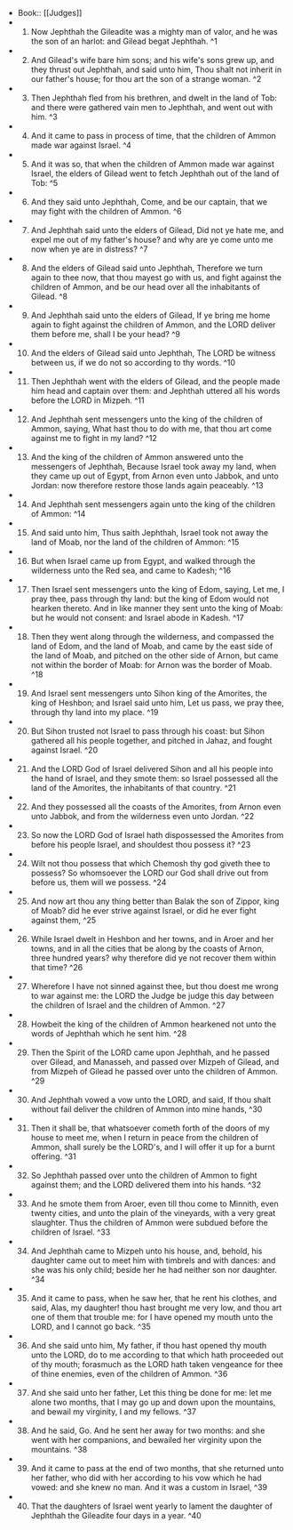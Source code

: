 - Book:: [[Judges]]
- 1. Now Jephthah the Gileadite was a mighty man of valor, and he was the son of an harlot: and Gilead begat Jephthah. ^1
- 2. And Gilead's wife bare him sons; and his wife's sons grew up, and they thrust out Jephthah, and said unto him, Thou shalt not inherit in our father's house; for thou art the son of a strange woman. ^2
- 3. Then Jephthah fled from his brethren, and dwelt in the land of Tob: and there were gathered vain men to Jephthah, and went out with him. ^3
- 4. And it came to pass in process of time, that the children of Ammon made war against Israel. ^4
- 5. And it was so, that when the children of Ammon made war against Israel, the elders of Gilead went to fetch Jephthah out of the land of Tob: ^5
- 6. And they said unto Jephthah, Come, and be our captain, that we may fight with the children of Ammon. ^6
- 7. And Jephthah said unto the elders of Gilead, Did not ye hate me, and expel me out of my father's house? and why are ye come unto me now when ye are in distress? ^7
- 8. And the elders of Gilead said unto Jephthah, Therefore we turn again to thee now, that thou mayest go with us, and fight against the children of Ammon, and be our head over all the inhabitants of Gilead. ^8
- 9. And Jephthah said unto the elders of Gilead, If ye bring me home again to fight against the children of Ammon, and the LORD deliver them before me, shall I be your head? ^9
- 10. And the elders of Gilead said unto Jephthah, The LORD be witness between us, if we do not so according to thy words. ^10
- 11. Then Jephthah went with the elders of Gilead, and the people made him head and captain over them: and Jephthah uttered all his words before the LORD in Mizpeh. ^11
- 12. And Jephthah sent messengers unto the king of the children of Ammon, saying, What hast thou to do with me, that thou art come against me to fight in my land? ^12
- 13. And the king of the children of Ammon answered unto the messengers of Jephthah, Because Israel took away my land, when they came up out of Egypt, from Arnon even unto Jabbok, and unto Jordan: now therefore restore those lands again peaceably. ^13
- 14. And Jephthah sent messengers again unto the king of the children of Ammon: ^14
- 15. And said unto him, Thus saith Jephthah, Israel took not away the land of Moab, nor the land of the children of Ammon: ^15
- 16. But when Israel came up from Egypt, and walked through the wilderness unto the Red sea, and came to Kadesh; ^16
- 17. Then Israel sent messengers unto the king of Edom, saying, Let me, I pray thee, pass through thy land: but the king of Edom would not hearken thereto. And in like manner they sent unto the king of Moab: but he would not consent: and Israel abode in Kadesh. ^17
- 18. Then they went along through the wilderness, and compassed the land of Edom, and the land of Moab, and came by the east side of the land of Moab, and pitched on the other side of Arnon, but came not within the border of Moab: for Arnon was the border of Moab. ^18
- 19. And Israel sent messengers unto Sihon king of the Amorites, the king of Heshbon; and Israel said unto him, Let us pass, we pray thee, through thy land into my place. ^19
- 20. But Sihon trusted not Israel to pass through his coast: but Sihon gathered all his people together, and pitched in Jahaz, and fought against Israel. ^20
- 21. And the LORD God of Israel delivered Sihon and all his people into the hand of Israel, and they smote them: so Israel possessed all the land of the Amorites, the inhabitants of that country. ^21
- 22. And they possessed all the coasts of the Amorites, from Arnon even unto Jabbok, and from the wilderness even unto Jordan. ^22
- 23. So now the LORD God of Israel hath dispossessed the Amorites from before his people Israel, and shouldest thou possess it? ^23
- 24. Wilt not thou possess that which Chemosh thy god giveth thee to possess? So whomsoever the LORD our God shall drive out from before us, them will we possess. ^24
- 25. And now art thou any thing better than Balak the son of Zippor, king of Moab? did he ever strive against Israel, or did he ever fight against them, ^25
- 26. While Israel dwelt in Heshbon and her towns, and in Aroer and her towns, and in all the cities that be along by the coasts of Arnon, three hundred years? why therefore did ye not recover them within that time? ^26
- 27. Wherefore I have not sinned against thee, but thou doest me wrong to war against me: the LORD the Judge be judge this day between the children of Israel and the children of Ammon. ^27
- 28. Howbeit the king of the children of Ammon hearkened not unto the words of Jephthah which he sent him. ^28
- 29. Then the Spirit of the LORD came upon Jephthah, and he passed over Gilead, and Manasseh, and passed over Mizpeh of Gilead, and from Mizpeh of Gilead he passed over unto the children of Ammon. ^29
- 30. And Jephthah vowed a vow unto the LORD, and said, If thou shalt without fail deliver the children of Ammon into mine hands, ^30
- 31. Then it shall be, that whatsoever cometh forth of the doors of my house to meet me, when I return in peace from the children of Ammon, shall surely be the LORD's, and I will offer it up for a burnt offering. ^31
- 32. So Jephthah passed over unto the children of Ammon to fight against them; and the LORD delivered them into his hands. ^32
- 33. And he smote them from Aroer, even till thou come to Minnith, even twenty cities, and unto the plain of the vineyards, with a very great slaughter. Thus the children of Ammon were subdued before the children of Israel. ^33
- 34. And Jephthah came to Mizpeh unto his house, and, behold, his daughter came out to meet him with timbrels and with dances: and she was his only child; beside her he had neither son nor daughter. ^34
- 35. And it came to pass, when he saw her, that he rent his clothes, and said, Alas, my daughter! thou hast brought me very low, and thou art one of them that trouble me: for I have opened my mouth unto the LORD, and I cannot go back. ^35
- 36. And she said unto him, My father, if thou hast opened thy mouth unto the LORD, do to me according to that which hath proceeded out of thy mouth; forasmuch as the LORD hath taken vengeance for thee of thine enemies, even of the children of Ammon. ^36
- 37. And she said unto her father, Let this thing be done for me: let me alone two months, that I may go up and down upon the mountains, and bewail my virginity, I and my fellows. ^37
- 38. And he said, Go. And he sent her away for two months: and she went with her companions, and bewailed her virginity upon the mountains. ^38
- 39. And it came to pass at the end of two months, that she returned unto her father, who did with her according to his vow which he had vowed: and she knew no man. And it was a custom in Israel, ^39
- 40. That the daughters of Israel went yearly to lament the daughter of Jephthah the Gileadite four days in a year. ^40
